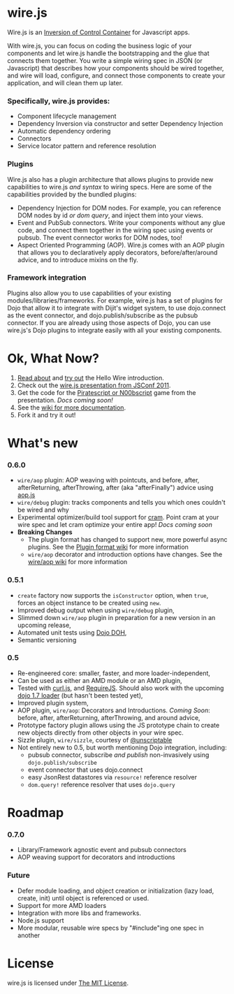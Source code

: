 # wire.js

Wire.js is an [Inversion of Control Container](http://martinfowler.com/articles/injection.html "Inversion of Control Containers and the Dependency Injection pattern") for Javascript apps.

With wire.js, you can focus on coding the business logic of your components and let wire.js handle the bootstrapping and the glue that connects them together.  You write a simple wiring spec in JSON (or Javascript) that describes how your components should be wired together, and wire will load, configure, and connect those components to create your application, and will clean them up later.

### Specifically, wire.js provides:

* Component lifecycle management
* Dependency Inversion via constructor and setter Dependency Injection
* Automatic dependency ordering
* Connectors
* Service locator pattern and reference resolution

### Plugins

Wire.js also has a plugin architecture that allows plugins to provide new capabilities to wire.js *and syntax* to wiring specs.  Here are some of the capabilities provided by the bundled plugins:

* Dependency Injection for DOM nodes.  For example, you can reference DOM nodes by id *or dom query*, and inject them into your views.
* Event and PubSub connectors. Write your components without any glue code, and connect them together in the wiring spec using events or pubsub.  The event connector works for DOM nodes, too!
* Aspect Oriented Programming (AOP).  Wire.js comes with an AOP plugin that allows you to declaratively apply decorators, before/after/around advice, and to introduce mixins on the fly.

### Framework integration

Plugins also allow you to use capabilities of your existing modules/libraries/frameworks.  For example, wire.js has a set of plugins for Dojo that allow it to integrate with Dijit's widget system, to use dojo.connect as the event connector, and dojo.publish/subscribe as the pubsub connector.  If you are already using those aspects of Dojo, you can use wire.js's Dojo plugins to integrate easily with all your existing components.

# Ok, What Now?

1. [Read about](https://github.com/briancavalier/hello-wire.js) and [try out](http://briancavalier.com/code/hello-wire) the Hello Wire introduction.
1. Check out the [wire.js presentation from JSConf 2011](http://bit.ly/mkWy1L "wire.js - Javascript IOC Container w/Dependency Injection").
1. Get the code for the [Piratescript or N00bscript](https://github.com/briancavalier/piratescript) game from the presentation. *Docs coming soon!*
1. See the [wiki for more documentation](https://github.com/briancavalier/wire/wiki).
1. Fork it and try it out!

# What's new

### 0.6.0

* `wire/aop` plugin: AOP weaving with pointcuts, and before, after, afterReturning, afterThrowing, after (aka "afterFinally") advice using [aop.js](https://github.com/briancavalier/aop.js)
* `wire/debug` plugin: tracks components and tells you which ones couldn't be wired and why
* Experimental optimizer/build tool support for [cram](https://github.com/unscriptable/cram). Point cram at your wire spec and let cram optimize your entire app! *Docs coming soon*
* **Breaking Changes**
    * The plugin format has changed to support new, more powerful async plugins.  See the [Plugin format wiki](https://github.com/briancavalier/wire/wiki/Plugin-format) for more information
    * `wire/aop` decorator and introduction options have changes.  See the [wire/aop wiki](https://github.com/briancavalier/wire/wiki/wire-aop) for more information

### 0.5.1

* `create` factory now supports the `isConstructor` option, when `true`, forces an object instance to be created using `new`.
* Improved debug output when using `wire/debug` plugin,
* Slimmed down `wire/aop` plugin in preparation for a new version in an upcoming release,
* Automated unit tests using [Dojo DOH](http://dojotoolkit.org/reference-guide/util/doh.html), 
* Semantic versioning

### 0.5

* Re-engineered core: smaller, faster, and more loader-independent,
* Can be used as either an AMD module or an AMD plugin,
* Tested with [curl.js](https://github.com/unscriptable/curl), and [RequireJS](http://requirejs.org/).  Should also work with the upcoming [dojo 1.7 loader](http://dojotoolkit.org/) (but hasn't been tested yet),
* Improved plugin system,
* AOP plugin, `wire/aop`: Decorators and Introductions.  *Coming Soon*: before, after, afterReturning, afterThrowing, and around advice,
* Prototype factory plugin allows using the JS prototype chain to create new objects directly from other objects in your wire spec.
* Sizzle plugin, `wire/sizzle`, courtesy of [@unscriptable](https://twitter.com/unscriptable)
* Not entirely new to 0.5, but worth mentioning Dojo integration, including:
	* pubsub connector, subscribe *and publish* non-invasively using `dojo.publish/subscribe`
	* event connector that uses dojo.connect
	* easy JsonRest datastores via `resource!` reference resolver
	* `dom.query!` reference resolver that uses `dojo.query`

# Roadmap

### 0.7.0

* Library/Framework agnostic event and pubsub connectors
* AOP weaving support for decorators and introductions

### Future

* Defer module loading, and object creation or initialization (lazy load, create, init) until object is referenced or used.
* Support for more AMD loaders
* Integration with more libs and frameworks.
* Node.js support
* More modular, reusable wire specs by "#include"ing one spec in another

# License

wire.js is licensed under [The MIT License](http://www.opensource.org/licenses/mit-license.php).
